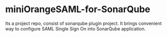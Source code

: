 # miniOrangeSAML-for-SonarQube
Its a project repo, consist of sonarqube plugin project. It brings convenient way to configure SAML Single Sign On into SonarQube application.
